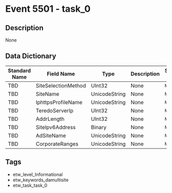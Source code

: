 # Event 5501 - task_0

## Description
None

## Data Dictionary
|Standard Name|Field Name|Type|Description|Sample Value|
|---|---|---|---|---|
|TBD|SiteSelectionMethod|UInt32|None|`None`|
|TBD|SiteName|UnicodeString|None|`None`|
|TBD|IphttpsProfileName|UnicodeString|None|`None`|
|TBD|TeredoServerIp|UInt32|None|`None`|
|TBD|AddrLength|UInt32|None|`None`|
|TBD|SiteIpv6Address|Binary|None|`None`|
|TBD|AdSiteName|UnicodeString|None|`None`|
|TBD|CorporateRanges|UnicodeString|None|`None`|

## Tags
* etw_level_Informational
* etw_keywords_damultisite
* etw_task_task_0